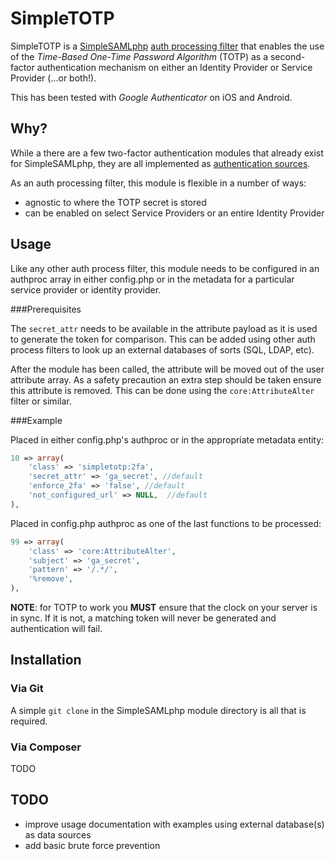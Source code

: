 SimpleTOTP
==========
SimpleTOTP is a [SimpleSAMLphp](https://simplesamlphp.org/) [auth processing filter](https://simplesamlphp.org/docs/stable/simplesamlphp-authproc) that enables the use of the *Time-Based One-Time Password Algorithm* (TOTP) as a second-factor authentication mechanism on either an Identity Provider or Service Provider (...or both!).

This has been tested with *Google Authenticator* on iOS and Android.

Why?
---
While a there are a few two-factor authentication modules that already exist for SimpleSAMLphp, they are all implemented as [authentication sources](https://simplesamlphp.org/docs/stable/simplesamlphp-authsource).

As an auth processing filter, this module is flexible in a number of ways:

* agnostic to where the TOTP secret is stored
* can be enabled on select Service Providers or an entire Identity Provider

Usage
-----
Like any other auth process filter, this module needs to be configured in an authproc array in either config.php or in the metadata for a particular service provider or identity provider.

###Prerequisites

The ```secret_attr``` needs to be available in the attribute payload as it is used to generate the token for comparison.  This can be added using other auth process filters to look up an external databases of sorts (SQL, LDAP, etc).

After the module has been called, the attribute will be moved out of the user attribute array.  As a safety precaution an extra step should be taken ensure this attribute is removed.  This can be done using the ```core:AttributeAlter``` filter or similar. 

###Example

Placed in either config.php's authproc or in the appropriate metadata entity:
```php
10 => array(
	'class' => 'simpletotp:2fa',
	'secret_attr' => 'ga_secret', //default
	'enforce_2fa' => 'false', //default
	'not_configured_url' => NULL,  //default
),
```

Placed in config.php authproc as one of the last functions to be processed:

```php
99 => array(
	'class' => 'core:AttributeAlter',
	'subject' => 'ga_secret',
	'pattern' => '/.*/',
	'%remove',
),
```

**NOTE**: for TOTP to work you **MUST** ensure that the clock on your server is in sync.  If it is not, a matching token will never be generated and authentication will fail.

Installation
------------
### Via Git
A simple ```git clone``` in the SimpleSAMLphp module directory is all that is required.
### Via Composer
TODO

TODO
----
* improve usage documentation with examples using external database(s) as data sources
* add basic brute force prevention
